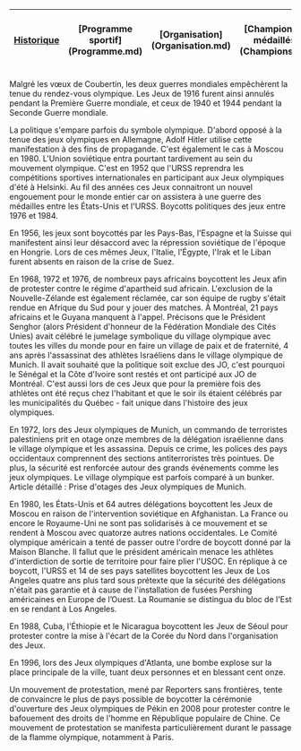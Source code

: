 <table>
    <thead>
        <tr>
        <th align="center" ><a href="Historique">Historique</a></th>
            <th align="center">[Programme sportif](Programme.md)</th>
            <th align="center">[Organisation](Organisation.md)</th>
            <th align="center">[Champions et médaillés](Champions.md)</th>
            <th align="center">[Enjeux économiques et médiatiques](Enjeux.md)</th>
            <th align="center">[Olympisme et politique](Politique.md)</th>
        </tr>
    </thead>
</table>

Malgré les vœux de Coubertin, les deux guerres mondiales empêchèrent la tenue du rendez-vous olympique. Les Jeux de 1916 furent ainsi annulés pendant la Première Guerre mondiale, et ceux de 1940 et 1944 pendant la Seconde Guerre mondiale.

La politique s'empare parfois du symbole olympique. D'abord opposé à la tenue des jeux olympiques en Allemagne, Adolf Hitler utilise cette manifestation à des fins de propagande. C'est également le cas à Moscou en 1980. L'Union soviétique entra pourtant tardivement au sein du mouvement olympique. C'est en 1952 que l'URSS reprendra les compétitions sportives internationales en participant aux Jeux olympiques d'été à Helsinki. Au fil des années ces Jeux connaitront un nouvel engouement pour le monde entier car on assistera à une guerre des médailles entre les États-Unis et l'URSS.
Boycotts politiques des jeux entre 1976 et 1984.

En 1956, les jeux sont boycottés par les Pays-Bas, l'Espagne et la Suisse qui manifestent ainsi leur désaccord avec la répression soviétique de l'époque en Hongrie. Lors de ces mêmes Jeux, l'Italie, l'Égypte, l'Irak et le Liban furent absents en raison de la crise de Suez.

En 1968, 1972 et 1976, de nombreux pays africains boycottent les Jeux afin de protester contre le régime d'apartheid sud africain. L'exclusion de la Nouvelle-Zélande est également réclamée, car son équipe de rugby s'était rendue en Afrique du Sud pour y jouer des matches. À Montréal, 21 pays africains et le Guyana manquent à l'appel. Précisons que le Président Senghor (alors Président d'honneur de la Fédération Mondiale des Cités Unies) avait célébré le jumelage symbolique du village olympique avec toutes les villes du monde pour en faire un village de paix et de fraternité, 4 ans après l'assassinat des athlètes Israéliens dans le village olympique de Munich. Il avait souhaité que la politique soit exclue des JO, c'est pourquoi le Sénégal et la Côte d'Ivoire sont restés et ont participé aux JO de Montréal. C'est aussi lors de ces Jeux que pour la première fois des athlètes ont été reçus chez l'habitant et que le soir ils étaient célébrés par les municipalités du Québec - fait unique dans l'histoire des jeux olympiques.

En 1972, lors des Jeux olympiques de Munich, un commando de terroristes palestiniens prit en otage onze membres de la délégation israélienne dans le village olympique et les assassina. Depuis ce crime, les polices des pays occidentaux comprennent des sections antiterroristes très pointues. De plus, la sécurité est renforcée autour des grands événements comme les jeux olympiques. Le village olympique est parfois comparé à un bunker.
Article détaillé : Prise d'otages des Jeux olympiques de Munich.

En 1980, les États-Unis et 64 autres délégations boycottent les Jeux de Moscou en raison de l'intervention soviétique en Afghanistan. La France ou encore le Royaume-Uni ne sont pas solidarisés à ce mouvement et se rendent à Moscou avec quatorze autres nations occidentales. Le Comité olympique américain a tenté de passer outre l'ordre de boycott donné par la Maison Blanche. Il fallut que le président américain menace les athlètes d'interdiction de sortie de territoire pour faire plier l'USOC. En réplique à ce boycott, l'URSS et 14 de ses pays satellites boycottent les Jeux de Los Angeles quatre ans plus tard sous prétexte que la sécurité des délégations n'était pas garantie et à cause de l'installation de fusées Pershing américaines en Europe de l’Ouest. La Roumanie se distingua du bloc de l'Est en se rendant à Los Angeles.

En 1988, Cuba, l'Éthiopie et le Nicaragua boycottent les Jeux de Séoul pour protester contre la mise à l'écart de la Corée du Nord dans l'organisation des Jeux.

En 1996, lors des Jeux olympiques d'Atlanta, une bombe explose sur la place principale de la ville, tuant deux personnes et en blessant cent onze.

Un mouvement de protestation, mené par Reporters sans frontières, tente de convaincre le plus de pays possible de boycotter la cérémonie d'ouverture des Jeux olympiques de Pékin en 2008 pour protester contre le bafouement des droits de l'homme en République populaire de Chine. Ce mouvement de protestation se manifesta particulièrement durant le passage de la flamme olympique, notamment à Paris.
